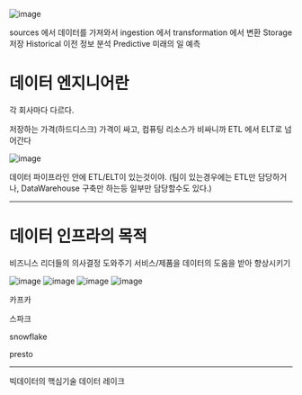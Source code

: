 ![image](https://user-images.githubusercontent.com/23617635/155261052-512a063e-3e81-4094-8d5e-cfb4abf585ce.png)

sources 에서 데이터를 가져와서
ingestion 에서 transformation 에서 변환 
Storage 저장
Historical 이전 정보 분석
Predictive 미래의 일 예측

# 데이터 엔지니어란 
각 회사마다 다르다.


저장하는 가격(하드디스크) 가격이 싸고, 컴퓨팅 리소스가 비싸니까 ETL 에서 ELT로 넘어간다



![image](https://user-images.githubusercontent.com/23617635/155263312-936972a6-9d7f-4887-b0f8-af00a2863493.png)


데이터 파이프라인 안에 ETL/ELT이 있는것이야.
(팀이 있는경우에는 ETL만 담당하거나, DataWarehouse 구축만 하는등 일부만 담당할수도 있다.)



--------------------------------------------------------

# 데이터 인프라의 목적
비즈니스 리더들의 의사결정 도와주기
서비스/제품을 데이터의 도움을 받아 향상시키기

![image](https://user-images.githubusercontent.com/23617635/155261152-eb9b51a2-bdb5-434a-8e60-1877c67dfb7b.png)
![image](https://user-images.githubusercontent.com/23617635/155261183-f1b31a92-5f12-4fe8-8a45-07e1763bb30f.png)
![image](https://user-images.githubusercontent.com/23617635/155261260-599619e4-f2a2-4ba4-9e14-110020576139.png)
![image](https://user-images.githubusercontent.com/23617635/155261292-9c433cdb-3e25-498a-a820-d9ef78d8f2c2.png)

카프카

스파크

snowflake

presto




----------------------------------------------------------------
빅데이터의 핵심기술
데이터 레이크
